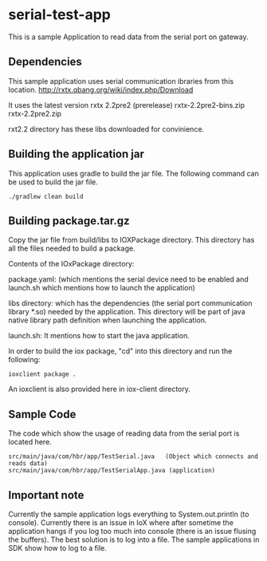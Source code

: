 # serial-test-app

This is a sample Application to read data from the serial port on gateway.

## Dependencies
This sample application uses serial communication ibraries from this location.
http://rxtx.qbang.org/wiki/index.php/Download

It uses the latest version 
rxtx 2.2pre2 (prerelease)       rxtx-2.2pre2-bins.zip   rxtx-2.2pre2.zip

rxt2.2 directory has these libs downloaded for convinience.

## Building the application jar
This application uses gradle to build the jar file. The following command can be used to build the jar file.
```
./gradlew clean build
```  
## Building package.tar.gz
Copy the jar file from build/libs to IOXPackage directory. This directory has all the files needed to build a package.

Contents of the IOxPackage directory:

package.yaml: (which mentions the serial device need to be enabled and launch.sh which mentions how to launch the application)

libs directory: which has the dependencies (the serial port communication library *.so) needed by the application. This directory will be part of java native library path definition when launching the application.

launch.sh: It mentions how to start the java application.

In order to build the iox package, "cd" into this directory and run the following:

```
ioxclient package .
```  

An ioxclient is also provided here in iox-client directory.

## Sample Code 
The code which show the usage of reading data from the serial port is located here.
```  
src/main/java/com/hbr/app/TestSerial.java   (Object which connects and reads data)
src/main/java/com/hbr/app/TestSerialApp.java (application)
```  


## Important note
Currently the sample application logs everything to System.out.println (to console).
Currently there is an issue in IoX where after sometime the application hangs if you log too much into console (there is an issue flusing the buffers).
The best solution is to log into a file. The sample applications in SDK show how to log to a file.


